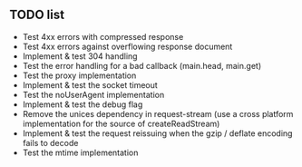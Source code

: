 ## TODO list

 * Test 4xx errors with compressed response
 * Test 4xx errors against overflowing response document
 * Implement & test 304 handling
 * Test the error handling for a bad callback (main.head, main.get)
 * Test the proxy implementation
 * Implement & test the socket timeout
 * Test the noUserAgent implementation
 * Implement & test the debug flag
 * Remove the unices dependency in request-stream (use a cross platform implementation for the source of createReadStream)
 * Implement & test the request reissuing when the gzip / deflate encoding fails to decode
 * Test the mtime implementation
 